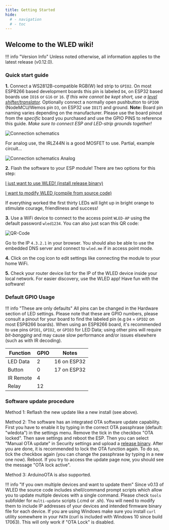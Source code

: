 ```yaml
---
title: Getting Started
hide:
  # - navigation
  # - toc
---
```


## Welcome to the WLED wiki!

!!! info "Version Info"
    Unless noted otherwise, all information applies to the latest release (v0.12.0).

### Quick start guide

**1.** Connect a  WS2812B-compatible RGB(W) led strip to `GPIO2`. On most ESP8266 based development boards this pin is labeled `D4`, on ESP32 based boards use `IO16` or `G16` or `16`. _If this wire cannot be kept short, use a [level shifter/translator](/basics/compatible-hardware#levelshifters)._ Optionally connect a normally open pushbutton to `GPIO0` (NodeMCU/Wemos pin `D3`, on ESP32 use `IO17`) and ground.
**Note:** Board pin naming varies depending on the manufacturer. Please use the board pinout from the _specific_ board you purchased and use the GPIO PINS to reference this guide. _Make sure to connect ESP and LED-strip grounds together!_

![Connection schematics](https://i.ibb.co/WFc797W/connections.jpg)

For analog use, the IRLZ44N is a good MOSFET to use. Partial, example circuit...

![Connection schematics Analog](https://i.ibb.co/86vsym1/image.png)

**2.** Flash the software to your ESP module! There are two options for this step:

[I just want to use WLED! (install release binary)](/basics/install-binary)

[I want to modify WLED (compile from source code)](/basics/compiling-wled)

If everything worked the first thirty LEDs will light up in bright orange to stimulate courage, friendliness and success!

**3.** Use a WiFi device to connect to the access point `WLED-AP` using the default password `wled1234`.
You can also just scan this QR code:

![QR-Code](https://i.ibb.co/h2YswXK/WLED-QR-Connect-WB.png)

Go to the IP `4.3.2.1` in your browser. You should also be able to use the embedded DNS server and connect to `wled.me` if in access point mode.

**4.** Click on the cog icon to edit settings like connecting the module to your home WiFi.

**5.** Check your router device list for the IP of the WLED device inside your local network. For easier discovery, use the WLED app! Have fun with the software!

### Default GPIO Usage

!!! info "These are only defaults"
    All pins can be changed in the Hardware section of LED settings. Please note that these are GPIO numbers, please consult a pinout for your board to find the labeled pin (e.g `D4` = `GPIO2` on most ESP8266 boards). When using an ESP8266 board, it's recommended to use pins `GPIO1`, `GPIO2`, or `GPIO3` for LED Data; using other pins will require _bit-bangging_ and may cause slow performance and/or issues elsewhere (such as with IR decoding).

| Function | GPIO | Notes |
|---|---|---|
LED Data | 2 | 16 on ESP32
Button | 0 | 17 on ESP32
IR Remote| 4 |
Relay | 12 |

### Software update procedure

Method 1: Reflash the new update like a new install (see above).

Method 2: The software has an integrated OTA software update capability.
First you have to enable it by typing in the correct OTA passphrase (default: "wledota") in the settings menu.
Remove the tick in the checkbox "OTA locked". Then save settings and reboot the ESP.
Then you can select "Manual OTA update" in Security settings and upload a [release binary](https://github.com/Aircoookie/WLED/releases).
After you are done, it is recommended to lock the OTA function again.
To do so, tick the checkbox again (you can change the passphrase by typing in a new one now). Reboot.
If you try to access the update page now, you should see the message "OTA lock active".

Method 3: ArduinoOTA is also supported.

!!! info "If you own multiple devices and want to update them"
    Since v0.13 of WLED the source code includes shell/command prompt scripts which allow you to update multiple devices with a single command. Please check `tools` subfolder for `multi-update` scripts (.cmd or .sh). You will need to modify them to include IP addresses of your devices and intended firmware binary file for each device. If you are using Windows make sure you install `curl` utility somewhere in your `PATH` (curl is included with Windows 10 since build 17063). This will only work if "OTA Lock" is disabled.
